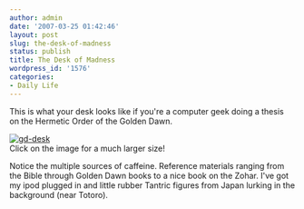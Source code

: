 ```yaml
---
author: admin
date: '2007-03-25 01:42:46'
layout: post
slug: the-desk-of-madness
status: publish
title: The Desk of Madness
wordpress_id: '1576'
categories:
- Daily Life
---
```


This is what your desk looks like if you're a computer geek doing a
thesis on the Hermetic Order of the Golden Dawn.

[![gd-desk](http://farm1.static.flickr.com/164/433314624_d6f1c39d8c_m.jpg)](http://www.flickr.com/photos/albill/433314624/ "Photo Sharing")\
Click on the image for a much larger size!

Notice the multiple sources of caffeine. Reference materials ranging
from the Bible through Golden Dawn books to a nice book on the Zohar.
I've got my ipod plugged in and little rubber Tantric figures from Japan
lurking in the background (near Totoro).
